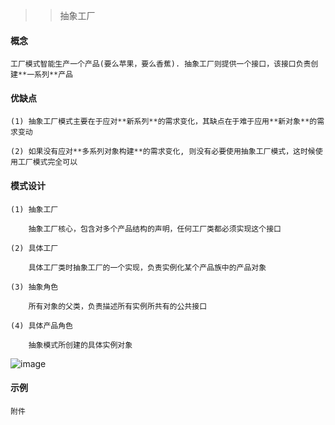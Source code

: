 >> 抽象工厂

#### 概念

    工厂模式智能生产一个产品(要么苹果，要么香蕉). 抽象工厂则提供一个接口，该接口负责创建**一系列**产品

#### 优缺点

    (1) 抽象工厂模式主要在于应对**新系列**的需求变化，其缺点在于难于应用**新对象**的需求变动
    
    (2) 如果没有应对**多系列对象构建**的需求变化, 则没有必要使用抽象工厂模式，这时候使用工厂模式完全可以

#### 模式设计

    (1) 抽象工厂
    
        抽象工厂核心，包含对多个产品结构的声明，任何工厂类都必须实现这个接口
        
    (2) 具体工厂
    
        具体工厂类时抽象工厂的一个实现，负责实例化某个产品族中的产品对象
        
    (3) 抽象角色
    
        所有对象的父类，负责描述所有实例所共有的公共接口
        
    (4) 具体产品角色
    
        抽象模式所创建的具体实例对象
        
![image](https://user-images.githubusercontent.com/42632290/232264482-05ba7a2b-ecc4-4ce1-9d4e-df7b241299e0.png)

#### 示例

```
附件
```
